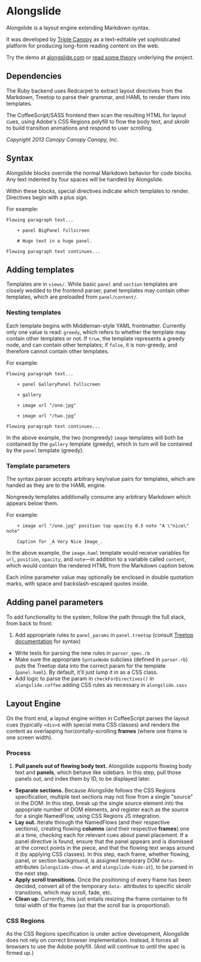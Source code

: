 # Alongslide

Alongslide is a layout engine extending Markdown syntax.

It was developed by [Triple Canopy](http://canopycanopycanopy.com/) as a
text-editable yet sophisticated platform for producing long-form reading
content on the web.

Try the demo at [alongslide.com](http://alongslide.com) or [read some theory](http://canopycanopycanopy.com/contents/announcing_alongslide) underlying the project.

## Dependencies

The Ruby backend uses Redcarpet to extract layout directives from the
Markdown, Treetop to parse their grammar, and HAML to render them into
templates.

The CoffeeScript/SASS frontend then scan the resulting HTML for layout
cues, using Adobe's CSS Regions polyfill to flow the body text, and
skrollr to build transition animations and respond to user scrolling.

*Copyright 2013 Canopy Canopy Canopy, Inc.*

## Syntax

Alongslide blocks override the normal Markdown behavior for code blocks.
Any text indented by four spaces will be handled by Alongslide.

Within these blocks, special directives indicate which templates to render.
Directives begin with a plus sign.

For example:

```
Flowing paragraph text...

	+ panel BigPanel fullscreen
	
	# Huge text in a huge panel.
	
Flowing paragraph text continues...

```

## Adding templates

Templates are in `views/`. While basic `panel` and `section` templates are closely wedded to the frontend parser, panel templates may contain other templates, which are preloaded from `panel/content/`.

### Nesting templates

Each template begins with Middleman-style YAML frontmatter. Currently only one value is read: `greedy`, which refers to whether the template may contain other templates or not. If `true`, the template represents a
greedy node, and can contain other templates; if `false`, it is
non-greedy, and therefore cannot contain other templates.

For example:

```
Flowing paragraph text...

	+ panel GalleryPanel fullscreen
	
	+ gallery
	
	+ image url "/one.jpg"

	+ image url "/two.jpg"	

Flowing paragraph text continues...

```

In the above example, the two (nongreedy) `image` templates will both be
contained by the `gallery` template (greedy), which in turn will be contained by the `panel` template (greedy).

### Template parameters

The syntax parser accepts arbitrary key/value pairs for templates, which are handed as they are to the HAML engine.

Nongreedy templates additionally consume any arbitrary Markdown which appears
below them.

For example:

```
    + image url "/one.jpg" position top opacity 0.5 note "A \"nice\" note"
    
    Caption for _A Very Nice Image_.

```

In the above example, the `image.haml` template would receive variables for `url`, `position`, `opacity`, and `note`—in addition to a variable called `content`, which would contain the rendered HTML from the Markdown caption below.

Each inline parameter value may optionally be enclosed in double quotation marks, with space and backslash-escaped quotes inside.

## Adding panel parameters

To add functionality to the system, follow the path through the full stack,
from back to front:

1. Add appropriate rules to `panel_params` in `panel.treetop` (consult [Treetop documentation](http://treetop.rubyforge.org/syntactic_recognition.html) for syntax)
* Write tests for parsing the new rules in `parser_spec.rb`
* Make sure the appropriate `SyntaxNode` subclass (defined in `parser.rb`) puts the Treetop data into the correct param for the template (`panel.haml`). By default, it'll just lump it in as a CSS class.
* Add logic to parse the param in `checkForDirectives()` in `alongslide.coffee` adding CSS rules as necessary in `alongslide.sass`

## Layout Engine

On the front end, a layout engine written in CoffeeScript parses the layout cues (typically `<div>`s with special meta CSS classes) and renders the content as overlapping horizontally-scrolling **frames** (where one frame is one screen width).

### Process

1. **Pull panels out of flowing body text.** Alongslide supports flowing body text and **panels**, which behave like sidebars. In this step, pull those panels out, and index them by ID, to be displayed later.
* **Separate sections.** Because Alongslide follows the CSS Regions specification, multiple text sections may not flow from a single "source" in the DOM. In this step, break up the single source element into the appopriate number of DOM elements, and register each as the source for a single NamedFlow, using CSS Regions JS integration.
* **Lay out.** Iterate through the NamedFlows (and their respective sections), creating flowing **columns** (and their respective **frames**) one at a time, checking each for relevant cues about panel placement. If a panel directive is found, ensure that the panel appears and is dismissed at the correct points in the piece, and that the flowing text wraps around it (by applying CSS classes). In this step, each frame, whether flowing, panel, or section background, is assigned temporary DOM `data-` attributes (`alongslide-show-at` and `alongslide-hide-at`), to be parsed in the next step.
* **Apply scroll transitions.** Once the positioning of every frame has been decided, convert all of the temporary `data-` attributes to specific skrollr transitions, which may scroll, fade, etc.
* **Clean up**. Currently, this just entails resizing the frame container to fit total width of the frames (so that the scroll bar is proportional).

### CSS Regions

As the CSS Regions specification is under active development, Alongslide does not rely on correct browser implementation. Instead, it forces all browsers to use the Adobe polyfill. (And will continue to until the spec is firmed up.)
